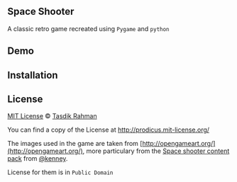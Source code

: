 ## Space Shooter

A classic retro game recreated using `Pygame` and `python`

## Demo



## Installation



## License

[MIT License](http://prodicus.mit-license.org) © [Tasdik Rahman](http://tasdikrahman.me)

You can find a copy of the License at http://prodicus.mit-license.org/

The images used in the game are taken from [http://opengameart.org/](http://opengameart.org/), more particulary from the [Space shooter content pack](http://opengameart.org/content/space-shooter-redux) from [@kenney](http://opengameart.org/users/kenney).

License for them is in `Public Domain`